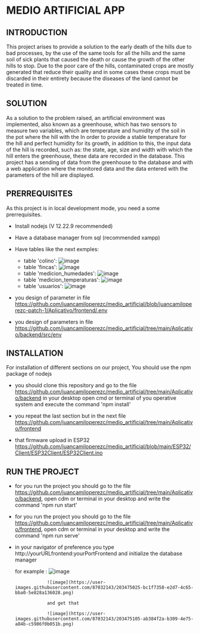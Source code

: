 # MEDIO ARTIFICIAL APP

## INTRODUCTION
This project arises to provide a solution to the early death of the hills due to bad processes, 
by the use of the same tools for all the hills and the same soil of sick plants that caused the death or cause 
the growth of the other hills to stop. Due to the poor care of the hills, contaminated crops are mostly generated 
that reduce their quality and in some cases these crops must be discarded in their entirety because the diseases 
of the land cannot be treated in time.


## SOLUTION 
As a solution to the problem raised, an artificial environment was implemented, also known as a greenhouse, which has two sensors to measure two variables, which are temperature and humidity of the soil in the pot where the hill with the In order to provide a stable temperature for the hill and perfect humidity for its growth, in addition to this, the input data of the hill is recorded, such as: the state, age, size and width with which the hill enters the greenhouse, these data are recorded in the database. This project has a sending of data from the greenhouse to the database and with a web application where the monitored data and the data entered with the parameters of the hill are displayed.

## PRERREQUISITES
As this project is in local development mode, you need a some prerrequisites.

- Install nodejs (V 12.22.9 recommended)
- Have a database manager from sql (recommended xampp)
- Have tables like the next exmples:
    
    -  table 'colino':  ![image](https://user-images.githubusercontent.com/87032143/203472307-2495eb14-6599-436f-a992-6146948ec146.png)
    -  table 'fincas': ![image](https://user-images.githubusercontent.com/87032143/203472374-03ee1e34-2e59-4f19-91ad-f9106125f957.png)
    -  table 'medicion_humedades': ![image](https://user-images.githubusercontent.com/87032143/203472433-13700cc7-2063-41b3-910c-09bbc8a11e04.png)
    -  table 'medicion_temperaturas': ![image](https://user-images.githubusercontent.com/87032143/203472479-1af0a4f3-83e4-4cf2-a2df-5469d95c7e86.png)     
    -  table 'usuarios': ![image](https://user-images.githubusercontent.com/87032143/203472528-10e5ab37-3256-404c-84ec-48f225f8a504.png)

- you design of parameter in file https://github.com/juancamiloperezc/medio_artificial/blob/juancamiloperezc-patch-1/Aplicativo/frontend/.env
- you design of parameters in file https://github.com/juancamiloperezc/medio_artificial/tree/main/Aplicativo/backend/src/env

## INSTALLATION
For installation of different sections on our project, You should use the npm package of nodejs

- you should clone this repository and go to the file https://github.com/juancamiloperezc/medio_artificial/tree/main/Aplicativo/backend in your desktop
  open cmd or terminal of you operative system and execute the command 'npm install'

- you repeat the last section but in the next file https://github.com/juancamiloperezc/medio_artificial/tree/main/Aplicativo/frontend

- that firmware upload in ESP32 https://github.com/juancamiloperezc/medio_artificial/blob/main/ESP32/Client/ESP32Client/ESP32Client.ino


## RUN THE PROJECT

- for you run the project you should go to the file https://github.com/juancamiloperezc/medio_artificial/tree/main/Aplicativo/backend, open cdm or terminal in your desktop and write the command 'npm run start'

- for you run the project you should go to the file https://github.com/juancamiloperezc/medio_artificial/tree/main/Aplicativo/frontend, open cdm or terminal in your desktop and write the command 'npm run serve'

- in your navigator of preference you type http://yourURLfrontend:yourPortFrontend and initialize the database manager
    
    for example : ![image](https://user-images.githubusercontent.com/87032143/203475296-cea6e31c-8e6d-4881-bac9-55c63beec329.png)

                  
                  ![image](https://user-images.githubusercontent.com/87032143/203475025-bc1f7358-e2d7-4c65-bba0-5e828a136028.png)
                  
                  and get that 
                  
                  ![image](https://user-images.githubusercontent.com/87032143/203475105-ab384f2a-b309-4e75-a84b-c5986f0b051b.png)

                  

